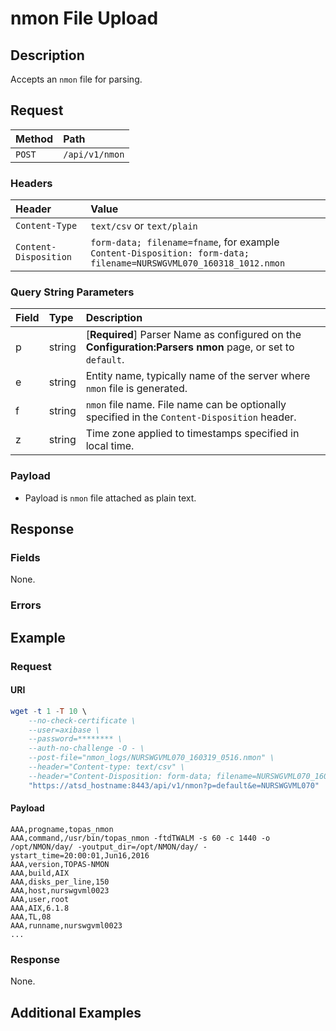 # nmon File Upload

## Description

Accepts an `nmon` file for parsing.

## Request

| **Method** | **Path** |
|:---|:---|
| `POST` | `/api/v1/nmon` |

### Headers

|**Header**|**Value**|
|:---|:---|
| `Content-Type` | `text/csv` or `text/plain` |
| `Content-Disposition` | `form-data; filename=fname`, for example <br>`Content-Disposition: form-data; filename=NURSWGVML070_160318_1012.nmon` |

### Query String Parameters

| **Field** | **Type** | **Description** |
|:---|:---|:---|
| p   | string   | [**Required**] Parser Name as configured on the **Configuration:Parsers nmon** page, or set to `default`.|
| e      | string   | Entity name, typically name of the server where `nmon` file is generated.|
| f| string | `nmon` file name. File name can be optionally specified in the `Content-Disposition` header. |
| z | string | Time zone applied to timestamps specified in local time. |

### Payload

* Payload is `nmon` file attached as plain text.

## Response

### Fields

None.

### Errors

## Example

### Request

#### URI

```elm
wget -t 1 -T 10 \
    --no-check-certificate \
    --user=axibase \
    --password=******** \
    --auth-no-challenge -O - \
    --post-file="nmon_logs/NURSWGVML070_160319_0516.nmon" \
    --header="Content-type: text/csv" \
    --header="Content-Disposition: form-data; filename=NURSWGVML070_160318_1012.nmon" \
    "https://atsd_hostname:8443/api/v1/nmon?p=default&e=NURSWGVML070"
```

#### Payload

```ls
AAA,progname,topas_nmon
AAA,command,/usr/bin/topas_nmon -ftdTWALM -s 60 -c 1440 -o /opt/NMON/day/ -youtput_dir=/opt/NMON/day/ -ystart_time=20:00:01,Jun16,2016
AAA,version,TOPAS-NMON
AAA,build,AIX
AAA,disks_per_line,150
AAA,host,nurswgvml0023
AAA,user,root
AAA,AIX,6.1.8
AAA,TL,08
AAA,runname,nurswgvml0023
...
```

### Response

None.

## Additional Examples
